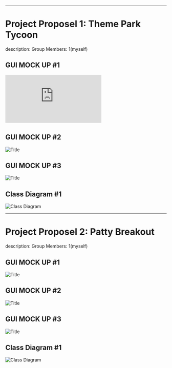 -------------------------------------
# Project Proposel 1: Theme Park Tycoon
description:
Group Members: 1(myself)

## GUI MOCK UP #1
![Tycoon look 1](https://github.com/AlexZ0d/Tycoon/blob/main/images/Tycoon.pdf?raw=true)
## GUI MOCK UP #2
![Title](URL)
## GUI MOCK UP #3
![Title](URL)
## Class Diagram #1
![Class Diagram](URL)


-------------------------------------
# Project Proposel 2: Patty Breakout
description:
Group Members: 1(myself)

## GUI MOCK UP #1
![Title](URL)
## GUI MOCK UP #2
![Title](URL)
## GUI MOCK UP #3
![Title](URL)
## Class Diagram #1
![Class Diagram](URL)
